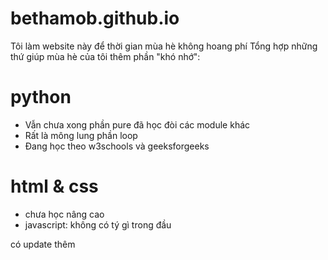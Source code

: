 # bethamob.github.io
Tôi làm website này để thời gian mùa hè không hoang phí
Tổng hợp những thứ giúp mùa hè của tôi thêm phần "khó nhớ":
# python
- Vẫn chưa xong phần pure đã học đòi các module khác
- Rất là mông lung phần loop
- Đang học theo w3schools và geeksforgeeks
# html & css
- chưa học nâng cao
- javascript: không có tý gì trong đầu

có update thêm
